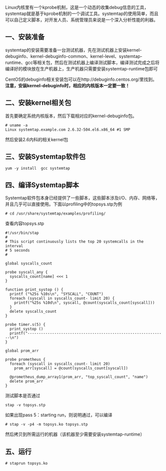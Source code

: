 Linux内核里有一个kprobe机制，这是一个动态的收集debug信息的工具，systemtap就是基于kprobe机制的一个调试工具。systemtap的使用简单，而且可以自己定义脚本，对开发人员、系统管理员来说是一个深入分析性能的利器。

## 一、安装准备

systemtap的安装需要准备一台测试机器，先在测试机器上安装kernel-debuginfo、kernel-debuginfo-common、kernel-level、systemtap-runtime、gcc等相关包，然后在测试机器上编译测试脚本，编译测试完成之后将编译好的模块放在生产机器上，生产机器只需要安装systemtap-runtime包即可

CentOS的debuginfo相关安装包可以在http://debuginfo.centos.org/里找到。
**注意，安装kernel-debuginfo时，相应的内核版本一定要一致！**

## 二、安装kernel相关包

首先要确定系统内核版本，然后下载相对应的kernel-debuginfo包。

```
# uname -a
Linux systemtap.example.com 2.6.32-504.el6.x86_64 #1 SMP
```

然后安装2.6内科的相关kernel包

## 三、安装Systemtap软件包

```
yum -y install  gcc systemtap 
```

## 四、编译Systemtap脚本

Systemtap软件包本身已经提供了一些脚本，这些脚本涉及I/O、内存、网络等，并且几乎可以直接使用。下面以profiling中的topsys.stp为例

```
# cd /usr/share/systemtap/examples/profiling/
```

查看内容topsys.stp

```
#!/usr/bin/stap
#
# This script continuously lists the top 20 systemcalls in the interval 
# 5 seconds
#

global syscalls_count

probe syscall_any {
  syscalls_count[name] <<< 1
}

function print_systop () {
  printf ("%25s %10s\n", "SYSCALL", "COUNT")
  foreach (syscall in syscalls_count- limit 20) {
    printf("%25s %10d\n", syscall, @count(syscalls_count[syscall]))
  }
  delete syscalls_count
}

probe timer.s(5) {
  print_systop ()
  printf("--------------------------------------------------------------\n")
}

global prom_arr

probe prometheus {
  foreach (syscall in syscalls_count- limit 20)
    prom_arr[syscall] = @count(syscalls_count[syscall])

  @prometheus_dump_array1(prom_arr, "top_syscall_count", "name")
  delete prom_arr
}

```

测试脚本是否通过

```
stap -v topsys.stp
```

如果出现pass 5：starting run，则说明通过，可以编译

```
# stap -v -p4 -m topsys.ko topsys.stp
```

然后拷贝到所需运行的机器（该机器至少需要安装systemtap-runtime）

## 五、运行

```
# staprun topsys.ko
```

